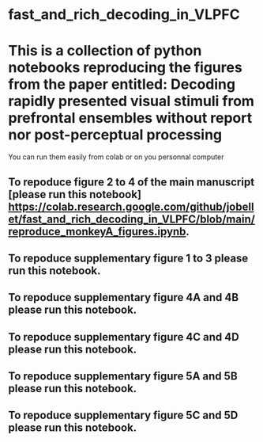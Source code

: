 # fast_and_rich_decoding_in_VLPFC
# This is a collection of python notebooks reproducing the figures from the paper entitled: **Decoding rapidly presented visual stimuli from prefrontal ensembles without report nor post-perceptual processing**
You can run them easily from colab or on you personnal computer

## To repoduce figure 2 to 4 of the main manuscript [please run this notebook] https://colab.research.google.com/github/jobellet/fast_and_rich_decoding_in_VLPFC/blob/main/reproduce_monkeyA_figures.ipynb.

## To repoduce supplementary figure 1 to 3 please run this notebook.

## To repoduce supplementary figure 4A and 4B please run this notebook.

## To repoduce supplementary figure 4C and 4D  please run this notebook.

## To repoduce supplementary figure 5A and 5B please run this notebook.

## To repoduce supplementary figure 5C and 5D  please run this notebook.
